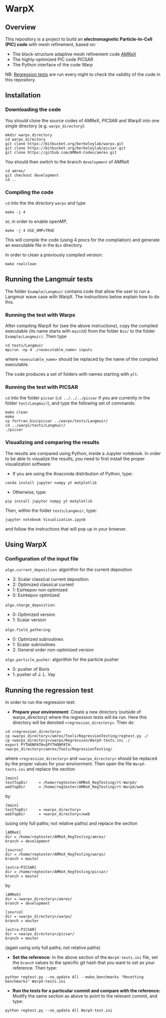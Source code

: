 # WarpX

## Overview

This repository is a project to build an **electromagnetic Particle-In-Cell (PIC) code** with mesh refinement, based on:

- The block-structure adaptive mesh refinement code [AMReX](https://bitbucket.org/berkeleylab/amrex)
- The highly-optimized PIC code PICSAR
- The Python interface of the code Warp

NB: [Regression tests](https://ccse.lbl.gov/pub/RegressionTesting/WarpX/) are run every night to check the validity of the code in this repository.

## Installation

### Downloading the code

You should clone the source codes of AMReX, PICSAR and WarpX into one single directory (e.g. `warpx_directory`):
```
mkdir warpx_directory
cd warpx_directory
git clone https://bitbucket.org/berkeleylab/warpx.git
git clone https://bitbucket.org/berkeleylab/picsar.git
git clone https://github.com/AMReX-Codes/amrex.git
```
You should then switch to the branch `development` of AMReX
```
cd amrex/
git checkout development
cd ..
```

### Compiling the code

`cd` into the the directory `warpx` and type
```
make -j 4
```
or, in order to enable openMP,
```
make -j 4 USE_OMP=TRUE
```
This will compile the code (using 4 procs for the compilation) and generate an executable file in the `Bin` directory.

In order to clean a previously compiled version:
```
make realclean
```

## Running the Langmuir tests

The folder `Example/Langmuir` contains code that allow the user
to run a Langmuir wave case with WarpX. The instructions below
explain how to do this.

### Running the test with Warpx

After compiling WarpX for (see the above instructions), copy the
compiled executable (its name starts with `main3d`) from the folder
`Bin/` to the folder
`Example/Langmuir/`. Then type
```
cd tests/Langmuir
mpirun -np 4 ./<executable_name> inputs
```
where `<executable_name>` should be replaced by the name of the
compiled executable.

The code produces a set of folders with names starting with `plt`.

### Running the test with PICSAR

`cd` into the folder `picsar` (`cd ../../../picsar` if you are
currently in the folder `test/Langmuir`), and type the following set
of commands:
```
make clean
make
cp fortran_bin/picsar ../warpx/tests/Langmuir/
cd ../warpx/tests/Langmuir/
./picsar
```

### Visualizing and comparing the results

The results are compared using Python, inside a Jupyter notebook. In
order to be able to visualize the results, you need to first install
the proper visualization software:

- If you are using the Anaconda distribution of Python, type:
```
conda install jupyter numpy yt matplotlib
```

- Otherwise, type:
```
pip install jupyter numpy yt matplotlib
```

Then, within the folder `tests/Langmuir`, type:
```
jupyter notebook Visualization.ipynb
```
and follow the instructions that will pop up in your browser.


## Using WarpX

### Configuration of the input file

`algo.current_deposition`: algorithm for the current deposition

 - 3: Scalar classical current deposition
 - 2: Optimized classical current
 - 1: Esirkepov non optimized
 - 0: Esirkepov optimized

`algo.charge_deposition`:

 - 0: Optimized version
 - 1: Scalar version

`algo.field_gathering`:

 - 0: Optmized subroutines
 - 1: Scalar subroutines
 - 2: General order non-optimized version

`algo.particle_pusher`: algorithm for the particle pusher

 - 0: pusher of Boris
 - 1: pusher of J. L. Vay


## Running the regression test

In order to run the regression test:

- **Prepare your environment**: Create a new directory (outside of warpx_directory) where the regression tests will be run. Here this directory will be denoted `<regression_directory>`. Then do
```
cd <regression_directory>
cp <warpx_directory>/amrex/Tools/RegressionTesting/regtest.py ./
cp <warpx_directory>/warpx/Regression/WarpX-tests.ini ./
export PYTHONPATH=$PYTHONPATH:<warpx_directory>/amrex/Tools/RegressionTesting/
```
where `<regression_directory>` and `<warpx_directory>` should be replaced by the proper values for your environment. Then open the file `WarpX-tests.ini` and replace the section
```
[main]
testTopDir     = /home/regtester/AMReX_RegTesting/rt-WarpX/
webTopDir      = /home/regtester/AMReX_RegTesting/rt-WarpX/web
```
by
```
[main]
testTopDir     = <warpx_directory>
webTopDir      = <warpx_directory>/web
```
(using only full paths; not relative paths) and replace the section
```
[AMReX]
dir = /home/regtester/AMReX_RegTesting/amrex/
branch = development

[source]
dir = /home/regtester/AMReX_RegTesting/warpx/
branch = master

[extra-PICSAR]
dir = /home/regtester/AMReX_RegTesting/picsar/
branch = master
```
by
```
[AMReX]
dir = <warpx_directory>/amrex/
branch = development

[source]
dir = <warpx_directory>/warpx/
branch = master

[extra-PICSAR]
dir = <warpx_directory>/picsar/
branch = master
```
(again using only full paths; not relative paths)

- **Set the reference:** In the above section of the `WarpX-tests.ini` file, set the `branch` values to the specific git hash that you want to set as your reference. Then type:
```
python regtest.py --no_update All --make_benchmarks "Resetting benchmarks" WarpX-tests.ini
```

- **Run the tests for a particular commit and compare with the reference:** Modify the same section as above to point to the relevant commit, and type:
```
python regtest.py --no_update All WarpX-test.ini
```
